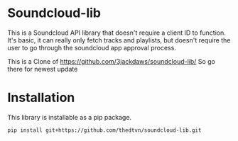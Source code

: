 # Soundcloud-lib
This is a Soundcloud API library that doesn't require a client ID to function.  It's basic, it can really only fetch tracks and playlists, but doesn't require the user to go through the soundcloud app approval process.

This is a Clone of https://github.com/3jackdaws/soundcloud-lib/
So go there for newest update

# Installation
This library is installable as a pip package.
```
pip install git+https://github.com/thedtvn/soundcloud-lib.git
```